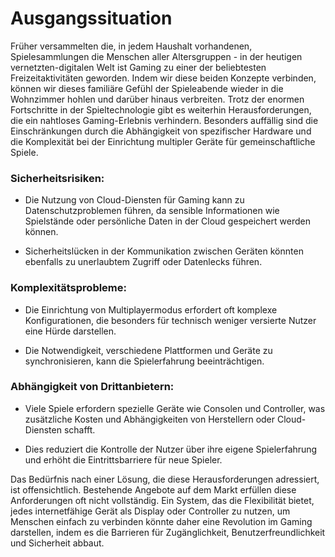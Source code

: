 # Ausgangssituation
Früher versammelten die, in jedem Haushalt vorhandenen, Spielesammlungen die Menschen aller Altersgruppen - in der heutigen vernetzten-digitalen Welt ist Gaming zu einer der beliebtesten Freizeitaktivitäten geworden.
Indem wir diese beiden Konzepte verbinden, können wir dieses familiäre Gefühl der Spieleabende wieder in die Wohnzimmer hohlen und darüber hinaus verbreiten.
Trotz der enormen Fortschritte in der Spieltechnologie gibt es weiterhin Herausforderungen, die ein nahtloses Gaming-Erlebnis verhindern.
Besonders auffällig sind die Einschränkungen durch die Abhängigkeit von spezifischer Hardware und die Komplexität bei der Einrichtung multipler Geräte für gemeinschaftliche Spiele.

### Sicherheitsrisiken:

  - Die Nutzung von Cloud-Diensten für Gaming kann zu Datenschutzproblemen führen, da sensible Informationen wie Spielstände oder persönliche Daten in der Cloud gespeichert werden können.

  - Sicherheitslücken in der Kommunikation zwischen Geräten könnten ebenfalls zu unerlaubtem Zugriff oder Datenlecks führen.

### Komplexitätsprobleme:

  - Die Einrichtung von Multiplayermodus erfordert oft komplexe Konfigurationen, die besonders für technisch weniger versierte Nutzer eine Hürde darstellen.

  - Die Notwendigkeit, verschiedene Plattformen und Geräte zu synchronisieren, kann die Spielerfahrung beeinträchtigen.

### Abhängigkeit von Drittanbietern:

  - Viele Spiele erfordern spezielle Geräte wie Consolen und Controller, was zusätzliche Kosten und Abhängigkeiten von Herstellern oder Cloud-Diensten schafft.

  - Dies reduziert die Kontrolle der Nutzer über ihre eigene Spielerfahrung und erhöht die Eintrittsbarriere für neue Spieler.

Das Bedürfnis nach einer Lösung, die diese Herausforderungen adressiert, ist offensichtlich.
Bestehende Angebote auf dem Markt erfüllen diese Anforderungen oft nicht vollständig.
Ein System, das die Flexibilität bietet, jedes internetfähige Gerät als Display oder Controller zu nutzen, um Menschen einfach zu verbinden könnte daher eine Revolution im Gaming darstellen, indem es die Barrieren für Zugänglichkeit, Benutzerfreundlichkeit und Sicherheit abbaut.
